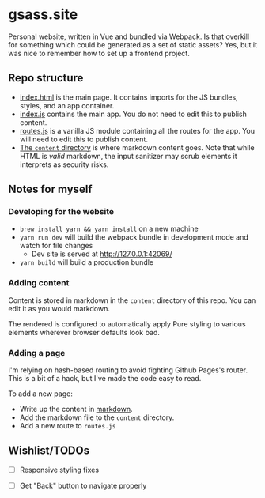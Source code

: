 # gsass.site
Personal website, written in Vue and bundled via Webpack. Is that overkill for something which could be generated as a set of static assets? Yes, but it was nice to remember how to set up a frontend project.

## Repo structure
- [index.html](./index.html) is the main page. It contains imports for the JS bundles, styles, and an app container.
- [index.js](./src/index.js) contains the main app. You do not need to edit this to publish content.
- [routes.js](./src/routes.js) is a vanilla JS module containing all the routes for the app. You will need to edit this to publish content.
- [The `content` directory](./content) is where markdown content goes. Note that while HTML is _valid_ markdown, the input sanitizer may scrub elements it interprets as security risks.

## Notes for myself

### Developing for the website
- `brew install yarn && yarn install` on a new machine
- `yarn run dev` will build the webpack bundle in development mode and watch for file changes
  - Dev site is served at http://127.0.0.1:42069/
- `yarn build` will build a production bundle

### Adding content
Content is stored in markdown in the `content` directory of this repo. You can edit it as you would markdown.

The rendered is configured to automatically apply Pure styling to various elements wherever browser defaults look bad.

### Adding a page
I'm relying on hash-based routing to avoid fighting Github Pages's router. This is a bit of a hack, but I've made the code easy to read.

To add a new page:
- Write up the content in [markdown](https://github.com/adam-p/markdown-here/wiki/Markdown-Cheatsheet).
- Add the markdown file to the `content` directory.
- Add a new route to `routes.js`

## Wishlist/TODOs
- [ ] Responsive styling fixes
- [ ] Get "Back" button to navigate properly

